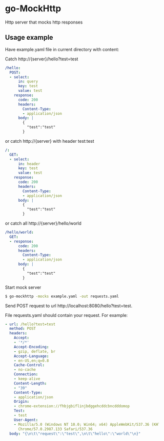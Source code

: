 # go-MockHttp
Http server that mocks http responses

## Usage example
Have example.yaml file in current directory with content:

Catch http://{server}/hello?test=test

```yaml
/hello:
  POST:
  - select:
      in: query
      key: test
      value: test
    response:
      code: 200
      headers:
        Content-Type:
        - application/json
      body: | 
        {
          "test":"test"
        }
```

or catch http://{server} with header test:test

```yaml
/:
  GET:
  - select:
      in: header
      key: test
      value: test
    response:
      code: 200
      headers:
        Content-Type:
        - application/json
      body: |
        {
          "test":"test"
        }
```

or catch all http://{server}/hello/world

```yaml
/hello/world:
  GET:
  - response:
      code: 200
      headers:
        Content-Type:
        - application/json
      body: |
        {
          "test":"test"
        }
```

Start mock server

```bash
$ go-mockhttp -mocks example.yaml -out requests.yaml
```

Send POST request to url http://localhost:8080/hello?test=test.

File requests.yaml should contain your request. For example:

```yaml
- url: /hello?test=test
  method: POST
  headers:
    Accept:
    - '*/*'
    Accept-Encoding:
    - gzip, deflate, br
    Accept-Language:
    - en-US,en;q=0.8
    Cache-Control:
    - no-cache
    Connection:
    - keep-alive
    Content-Length:
    - "39"
    Content-Type:
    - application/json
    Origin:
    - chrome-extension://fhbjgbiflinjbdggehcddcbncdddomop
    Test:
    - test
    User-Agent:
    - Mozilla/5.0 (Windows NT 10.0; Win64; x64) AppleWebKit/537.36 (KHTML, like Gecko)
      Chrome/57.0.2987.133 Safari/537.36
  body: "{\n\t\"request\":\"test\",\n\t\"hello\":\"world\"\n}"
```

